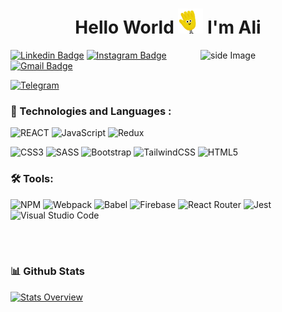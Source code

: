 

<h1 align="center"> Hello World <img src="hand-wave.gif" width="40" height="40"> I'm Ali</h1>

<img src="https://github.com/sciencepal/sciencepal/blob/master/assets/life_balance.gif" alt="side Image" align="right" width="200" height="auto" />

[![Linkedin Badge](https://img.shields.io/badge/-AliShakiba-blue??style=for-the-badge&logo=linkedin&logoColor=white&link=https://www.linkedin.com/in/alishakiba1/)](https://www.linkedin.com/in/alishakiba1/)
[![Instagram Badge](https://img.shields.io/badge/-AliShakiba_pm-purple?style=for-the-badge&logo=Instagram&logoColor=white&link=https://instagram.com/alishakiba_pm/)](https://instagram.com/alishakiba_pm)
[![Gmail Badge](https://img.shields.io/badge/-Prance5731.mania@gmail.com-c14438?style=for-the-badge&logo=gmail&logoColor=white&link=mailto:prance5731.mania@gmail.com)](mailto:prance5731.mania@gmail.com)

[![Telegram](https://img.shields.io/badge/Telegram-2CA5E0?style=for-the-badge&logo=telegram&logoColor=white&link=https://t.me/prance0)](https://t.me/prance0)



### 🔨 Technologies and Languages :

![REACT](https://img.shields.io/badge/React-20232A?style=for-the-badge&logo=react&logoColor=61DAFB)
![JavaScript](https://img.shields.io/badge/javascript-%23323330.svg?style=for-the-badge&logo=javascript&logoColor=%23F7DF1E)
![Redux](https://img.shields.io/badge/redux-%23593d88.svg?style=for-the-badge&logo=redux&logoColor=white)
<!--
![NEXT](https://img.shields.io/badge/next.js-000000?style=for-the-badge&logo=nextdotjs&logoColor=white)
-->
![CSS3](https://img.shields.io/badge/CSS3-1572B6?style=for-the-badge&logo=css3&logoColor=white)
![SASS](https://img.shields.io/badge/SASS-hotpink.svg?style=for-the-badge&logo=SASS&logoColor=white)
![Bootstrap](https://img.shields.io/badge/bootstrap-%23563D7C.svg?style=for-the-badge&logo=bootstrap&logoColor=white)
![TailwindCSS](https://img.shields.io/badge/tailwindcss-%2338B2AC.svg?style=for-the-badge&logo=tailwind-css&logoColor=white)
![HTML5](https://img.shields.io/badge/HTML5-E34F26?style=for-the-badge&logo=html5&logoColor=white)


### 🛠 Tools:
![NPM](https://img.shields.io/badge/NPM-%23000000.svg?style=for-the-badge&logo=npm&logoColor=white)
![Webpack](https://img.shields.io/badge/webpack-%238DD6F9.svg?style=for-the-badge&logo=webpack&logoColor=black)
![Babel](https://img.shields.io/badge/Babel-F9DC3e?style=for-the-badge&logo=babel&logoColor=black)
![Firebase](https://img.shields.io/badge/Firebase-039BE5?style=for-the-badge&logo=Firebase&logoColor=white)
![React Router](https://img.shields.io/badge/React_Router-CA4245?style=for-the-badge&logo=react-router&logoColor=white)
![Jest](https://img.shields.io/badge/-jest-%23C21325?style=for-the-badge&logo=jest&logoColor=white)
![Visual Studio Code](https://img.shields.io/badge/Visual%20Studio%20Code-0078d7.svg?style=for-the-badge&logo=visual-studio-code&logoColor=white)

<!--
![REDUX](https://img.shields.io/badge/Redux-593D88?style=for-the-badge&logo=redux&logoColor=white)
![NEXT](https://img.shields.io/badge/next.js-000000?style=for-the-badge&logo=nextdotjs&logoColor=white)
-->


<!--
<a href="https://pytorch.org/" target="_blank"> <img align="left" src="https://raw.githubusercontent.com/rahul-jha98/github_readme_icons/main/language_and_tools/square/pytorch/pytorch.svg" alt="pytorch" height="42px"/> </a> 
<a href="https://www.tensorflow.org" target="_blank"> <img align="left" src="https://raw.githubusercontent.com/rahul-jha98/github_readme_icons/main/language_and_tools/square/tensorflow/tensorflow.svg" alt="tensorflow" height="42px"/> </a> 
<a href="https://www.python.org" target="_blank"><img align="left" alt="Python" height ="42px" src="https://raw.githubusercontent.com/rahul-jha98/github_readme_icons/main/language_and_tools/square/python/python.svg"></a>
<a href="https://developer.android.com" target="_blank"> <img align="left" alt="Android" height ="42px" src="https://raw.githubusercontent.com/rahul-jha98/github_readme_icons/main/language_and_tools/square/android/android.svg"> </a>
<a href="https://kotlinlang.org" target="_blank"><img align="left" alt="Kotlin" height ="42px" src="https://raw.githubusercontent.com/rahul-jha98/github_readme_icons/main/language_and_tools/square/kotlin/kotlin.svg"></a>
<a href="https://www.java.com" target="_blank"><img align="left" alt="Java" height ="42px" src="https://raw.githubusercontent.com/rahul-jha98/github_readme_icons/main/language_and_tools/square/java/java.svg"></a>
<a href="https://firebase.google.com/" target="_blank"> <img align="left" src="https://raw.githubusercontent.com/rahul-jha98/github_readme_icons/main/language_and_tools/square/firebase/firebase.svg" alt="firebase" height ="42px"/> </a>
<a href="https://developer.mozilla.org/en-US/docs/Web/JavaScript" target="_blank"> <img align="left" alt="JavaScript" height ="42px"  src="https://raw.githubusercontent.com/rahul-jha98/github_readme_icons/main/language_and_tools/square/javascript/javascript.svg"> </a>
<a href="https://www.typescriptlang.org/" target="_blank"><img align="left" alt="Typescirpt" height ="42px" src="https://raw.githubusercontent.com/rahul-jha98/github_readme_icons/main/language_and_tools/square/typescript/typescript.svg"></a>
<a href="https://reactjs.org/" target="_blank"> <img align="left" alt="React" height ="42px" src="https://raw.githubusercontent.com/rahul-jha98/github_readme_icons/main/language_and_tools/square/react/react.svg"></a>
<a href="https://nodejs.org" target="_blank"><img align="left" alt="Node.js" height ="42px" src="https://raw.githubusercontent.com/rahul-jha98/github_readme_icons/main/language_and_tools/square/node/node.svg"></a>
<a href="https://git-scm.com/" target="_blank"> <img src="https://raw.githubusercontent.com/rahul-jha98/github_readme_icons/main/language_and_tools/square/git-scm/git-scm.svg" align="left" alt="git" height='42px'/> </a>
<a href="https://www.figma.com/" target="_blank"> <img src="https://raw.githubusercontent.com/rahul-jha98/github_readme_icons/main/language_and_tools/square/figma/figma.svg" alt="figma" height='42px'/> </a>

-->

<br>

<br>


### 📊 Github Stats
<a href='https://github.com/AliShakiba1/github-stats-transparent'>
  
![Stats Overview](https://github-readme-stats.vercel.app/api?username=AliShakiba1&show_icons=true&theme=radical)


</a>

<br>

<!--
**AliShakiba1/AliShakiba1** is a ✨ _special_ ✨ repository because its `README.md` (this file) appears on your GitHub profile.
<h3 align="center">A passionate, hungry-learner web developer</h3>
Here are some ideas to get you started:

- 🔭 I’m currently working on ...
- 🌱 I’m currently learning ...
- 👯 I’m looking to collaborate on ...
- 🤔 I’m looking for help with ...
- 💬 Ask me about ...
- 📫 How to reach me: ...
- 😄 Pronouns: ...
- ⚡ Fun fact: ...
-->
